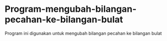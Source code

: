 # Program-mengubah-bilangan-pecahan-ke-bilangan-bulat
Program ini digunakan untuk mengubah bilangan pecahan ke bilangan bulat
